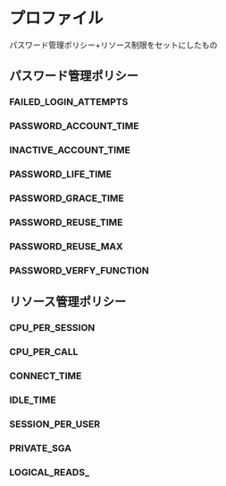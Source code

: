 # プロファイル
パスワード管理ポリシー+リソース制限をセットにしたもの
## パスワード管理ポリシー
### FAILED_LOGIN_ATTEMPTS
### PASSWORD_ACCOUNT_TIME
### INACTIVE_ACCOUNT_TIME
### PASSWORD_LIFE_TIME
### PASSWORD_GRACE_TIME
### PASSWORD_REUSE_TIME
### PASSWORD_REUSE_MAX
### PASSWORD_VERFY_FUNCTION

## リソース管理ポリシー
### CPU_PER_SESSION
### CPU_PER_CALL
### CONNECT_TIME
### IDLE_TIME
### SESSION_PER_USER
### PRIVATE_SGA
### LOGICAL_READS_